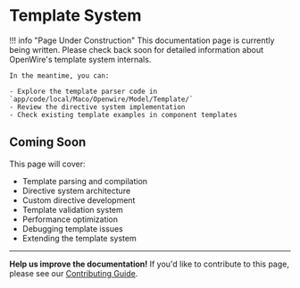 # Template System

!!! info "Page Under Construction"
    This documentation page is currently being written. Please check back soon for detailed information about OpenWire's template system internals.

    In the meantime, you can:
    
    - Explore the template parser code in `app/code/local/Maco/Openwire/Model/Template/`
    - Review the directive system implementation
    - Check existing template examples in component templates

## Coming Soon

This page will cover:

- Template parsing and compilation
- Directive system architecture
- Custom directive development
- Template validation system
- Performance optimization
- Debugging template issues
- Extending the template system

---

**Help us improve the documentation!** If you'd like to contribute to this page, please see our [Contributing Guide](../contributing.md).